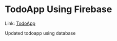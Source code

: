 # TodoApp Using Firebase
Link: [TodoApp](todoappusingfirebase.netlify.app)

Updated todoapp using database 
